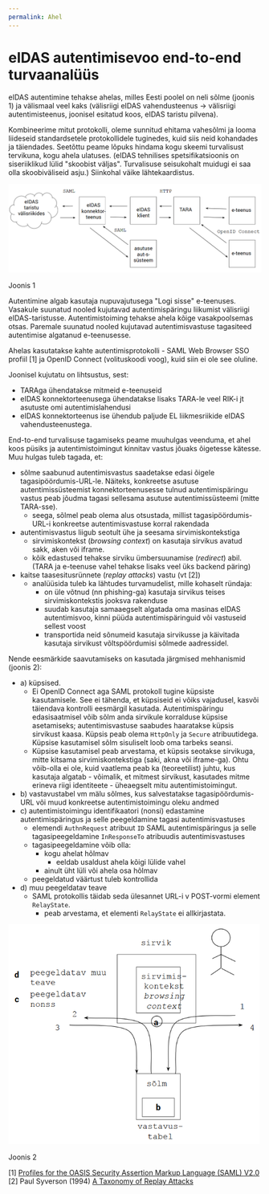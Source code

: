 ```yaml
---
permalink: Ahel
---
```


# eIDAS autentimisevoo end-to-end turvaanalüüs

eIDAS autentimine tehakse ahelas, milles Eesti poolel on neli sõlme (joonis 1) ja välismaal veel kaks (välisriigi eIDAS vahendusteenus -> välisriigi autentimisteenus, joonisel esitatud koos, eIDAS taristu pilvena).

Kombineerime mitut protokolli, oleme sunnitud ehitama vahesõlmi ja looma liideseid standardsetele protokollidele tuginedes, kuid siis neid kohandades ja täiendades. Seetõttu peame lõpuks hindama kogu skeemi turvalisust tervikuna, kogu ahela ulatuses. (eIDAS tehnilises spetsifikatsioonis on siseriiklikud lülid "skoobist väljas". Turvalisuse seisukohalt muidugi ei saa olla skoobiväliseid asju.) Siinkohal väike lähtekaardistus. 

<img src='img/POC3.PNG' style='width:700px'>

Joonis 1

Autentimine algab kasutaja nupuvajutusega "Logi sisse" e-teenuses. Vasakule suunatud nooled kujutavad autentimispäringu liikumist välisriigi eIDAS-taristusse. Autentimistoiming tehakse ahela kõige vasakpoolsemas otsas. Paremale suunatud nooled kujutavad autentimisvastuse tagasiteed autentimise algatanud e-teenusesse.

Ahelas kasutatakse kahte autentimisprotokolli - SAML Web Browser SSO profiil [1] ja OpenID Connect (volituskoodi voog), kuid siin ei ole see oluline.

Joonisel kujutatu on lihtsustus, sest:
- TARAga ühendatakse mitmeid e-teenuseid
- eIDAS konnektorteenusega ühendatakse lisaks TARA-le veel RIK-i jt asutuste omi autentimislahendusi
- eIDAS konnektorteenus ise ühendub paljude EL liikmesriikide eIDAS vahendusteenustega.

End-to-end turvalisuse tagamiseks peame muuhulgas veenduma, et ahel koos püsiks ja autentimistoimingut kinnitav vastus jõuaks õigetesse kätesse. Muu hulgas tuleb tagada, et:
- sõlme saabunud autentimisvastus saadetakse edasi õigele tagasipöördumis-URL-le. Näiteks, konkreetse asutuse autentimissüsteemist konnektorteenusesse tulnud autentimispäringu vastus peab jõudma tagasi sellesama asutuse autentimissüsteemi (mitte TARA-sse).
    - seega, sõlmel peab olema alus otsustada, millist tagasipöördumis-URL-i konkreetse autentimisvastuse korral rakendada
- autentimisvastus liigub seotult ühe ja seesama sirvimiskontekstiga
    - sirvimiskontekst (_browsing context_) on kasutaja sirvikus avatud sakk, aken või iframe.
    - kõik edastused tehakse sirviku ümbersuunamise (_redirect_) abil. (TARA ja e-teenuse vahel tehakse lisaks veel üks backend päring)
- kaitse taasesitusrünnete (_replay attacks_) vastu (vt [2])
    - analüüsida tuleb ka lähtudes turvamudelist, mille kohaselt ründaja:
        - on üle võtnud (nn phishing-ga) kasutaja sirvikus teises sirvimiskontekstis jooksva rakenduse
        - suudab kasutaja samaaegselt algatada oma masinas eIDAS autentimisvoo, kinni püüda autentimispäringuid või vastuseid sellest voost
        - transportida neid sõnumeid kasutaja sirvikusse ja käivitada kasutaja sirvikust võltspöördumisi sõlmede aadressidel. 

Nende eesmärkide saavutamiseks on kasutada järgmised mehhanismid (joonis 2):
- a) küpsised.
    - Ei OpenID Connect aga SAML protokoll tugine küpsiste kasutamisele. See ei tähenda, et küpsiseid ei võiks vajadusel, kasvõi täiendava kontrolli eesmärgil kasutada. Autentimispäringu edasisaatmisel võib sõlm anda sirvikule korralduse küpsise asetamiseks; autentimisvastuse saabudes haaratakse küpsis sirvikust kaasa. Küpsis peab olema `HttpOnly` ja `Secure` atribuutidega. Küpsise kasutamisel sõlm sisuliselt loob oma tarbeks seansi.
    - Küpsise kasutamisel peab arvestama, et küpsis seotakse sirvikuga, mitte kitsama sirvimiskontekstiga (saki, akna või iframe-ga). Ohtu võib-olla ei ole, kuid vaatlema peab ka (teoreetilist) juhtu, kus kasutaja algatab - võimalik, et mitmest sirvikust, kasutades mitme erineva riigi identiteete - üheaegselt mitu autentimistoimingut.
- b) vastavustabel vm mälu sõlmes, kus salvestatakse tagasipöördumis-URL või muud konkreetse autentimistoimingu oleku andmed
- c) autentimistoimingu identifikaatori (nonsi) edastamine autentimispäringus ja selle peegeldamine tagasi autentimisvastuses
    - elemendi `AuthnRequest` atribuut `ID` SAML autentimispäringus ja selle tagasipeegeldamine `InResponseTo` atribuudis autentimisvastuses
    - tagasipeegeldamine võib olla:
        - kogu ahelat hõlmav
            - eeldab usaldust ahela kõigi lülide vahel
        - ainult üht lüli või ahela osa hõlmav
    - peegeldatud väärtust tuleb kontrollida
- d) muu peegeldatav teave
    - SAML protokollis täidab seda ülesannet URL-i v POST-vormi element `RelayState`.
        - peab arvestama, et elementi `RelayState` ei allkirjastata.    

<img src='img/AHEL.PNG' style='width:500px'>

Joonis 2

[1] [Profiles for the OASIS Security Assertion Markup Language (SAML) V2.0](http://docs.oasis-open.org/security/saml/v2.0/saml-profiles-2.0-os.pdf)<br>
[2] Paul Syverson (1994) [A Taxonomy of Replay Attacks](https://www.researchgate.net/publication/3560892_A_taxonomy_of_replay_attacks_cryptographic_protocols)
